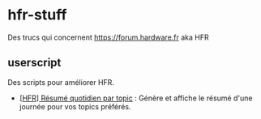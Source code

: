 # hfr-stuff
Des trucs qui concernent https://forum.hardware.fr aka HFR

## userscript
Des scripts pour améliorer HFR.

* [\[HFR\] Résumé quotidien par topic](https://github.com/dotvav/hfr-stuff/raw/refs/heads/main/userscript/hfr_topic_summarizer.user.js) : Génère et affiche le résumé d'une journée pour vos topics préférés.